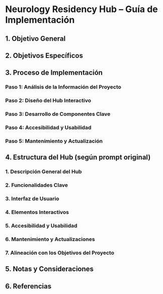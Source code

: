 # Neurology Residency Hub – Guía de Implementación

## 1. Objetivo General

## 2. Objetivos Específicos

## 3. Proceso de Implementación

### Paso 1: Análisis de la Información del Proyecto

### Paso 2: Diseño del Hub Interactivo

### Paso 3: Desarrollo de Componentes Clave

### Paso 4: Accesibilidad y Usabilidad

### Paso 5: Mantenimiento y Actualización

## 4. Estructura del Hub (según prompt original)

### 1. Descripción General del Hub

### 2. Funcionalidades Clave

### 3. Interfaz de Usuario

### 4. Elementos Interactivos

### 5. Accesibilidad y Usabilidad

### 6. Mantenimiento y Actualizaciones

### 7. Alineación con los Objetivos del Proyecto

## 5. Notas y Consideraciones

## 6. Referencias 